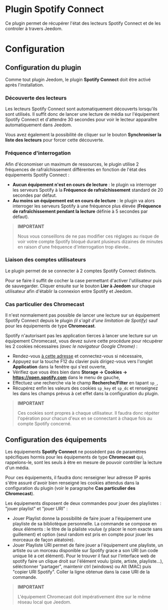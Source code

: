 # Plugin Spotify Connect

Ce plugin permet de récupérer l'état des lecteurs Spotify Connect et de les controler à travers Jeedom.

# Configuration

## Configuration du plugin

Comme tout plugin Jeedom, le plugin **Spotify Connect** doit être activé après l'installation.

### Découverte des lecteurs

Les lecteurs Spotify Connect sont automatiquement découverts lorsqu'ils sont utilisés. Il suffit donc de lancer une lecture de média sur l'équipement Spotify Connect et d'attendre 30 secondes pour voir le lecteur apparaître automatiquement dans Jeedom.

Vous avez également la possibilité de cliquer sur le bouton **Synchroniser la liste des lecteurs** pour forcer cette découverte.

### Fréquence d'interrogation

Afin d'économiser un maximum de ressources, le plugin utilise 2 fréquences de rafraîchissement différentes en fonction de l'état des équipements Spotify Connect :

- **Aucun équipement n'est en cours de lecture** : le plugin va interroger les serveurs Spotify à la **Fréquence de rafraîchissement** standard de 20 secondes par défaut.
- **Au moins un équipement est en cours de lecture** : le plugin va alors interroger les serveurs Spotify à une fréquence plus élevée (**Fréquence de rafraîchissement pendant la lecture** définie à 5 secondes par défaut).

>**IMPORTANT**
>
>Nous vous conseillons de ne pas modifier ces réglages au risque de voir votre compte Spotify bloqué durant plusieurs dizaines de minutes en raison d'une fréquence d'interrogation trop élevée..

### Liaison des comptes utilisateurs

Le plugin permet de se connecter à 2 comptes Spotify Connect distincts.

Pour se faire il suffit de cocher la case permettant d'activer l'utilisateur puis de sauvegarder. Cliquer ensuite sur le bouton **Lier à Jeedom** sur chaque utilisateur afin d'établir la connexion entre Spotify et Jeedom.

### Cas particulier des Chromecast

Il n'est normalement pas possible de lancer une lecture sur un équipement Spotify Connect depuis le plugin *(il s'agit d'une limitation de Spotify)* sauf pour les équipements de type **Chromecast**.

Spotify n'autorisant pas les application tierces à lancer une lecture sur un équipement Chromecast, vous devez suivre cette procédure pour récupérer les 2 cookies nécessaires *(avec le navigateur Google Chrome)* :

- Rendez-vous [à cette adresse](https://open.spotify.com/) et connectez-vous si nécessaire,
- Appuyez sur la touche F12 du clavier puis dirigez-vous vers l'onglet **Application** dans la fenêtre qui s'est ouverte,
- Vérifiez que vous êtes bien dans **Storage → Cookies → https://open.spotify.com** dans le menu de gauche,
- Effectuez une recherche via le champ **Recherche/Filter** en tapant ``sp_``,
- Récupérez enfin les valeurs des cookies ``sp_key`` et ``sp_dc`` et renseignez les dans les champs prévus à cet effet dans la configuration du plugin.

>**IMPORTANT**
>
>Ces cookies sont propres à chaque utilisateur. Il faudra donc répéter l'opération pour chacun d'eux en se connectant à chaque fois au compte Spotify concerné.

## Configuration des équipements

Les équipements **Spotify Connect** ne possèdent pas de paramètres spécifiques hormis pour les équipements de type **Chromecast** qui, rappelons-le, sont les seuls à être en mesure de pouvoir contrôler la lecture d'un média.

Pour ces équipements, il faudra donc renseigner leur adresse IP après s'être assuré d'avoir bien renseigné les cookies attendus dans la configuration du plugin (voir le paragraphe **Cas particulier des Chromecast**).

Les équipements disposent de deux commandes pour jouer des playlistes : "jouer playlist" et "jouer URI" :

- Jouer Playlist donne la possibilité de faire jouer a l'équipement une playliste de sa bibliotèque personnelle. La commande se compose en deux éléments : le titre de la plaliste voulue (y placer le nom exacte sans guillement) et option (seul random est pris en compte pour jouer les morceaux de façon aléatoire).
- Jouer Playliste URI permet de faire jouer a l'équipement une playliste, un artiste ou un morceau disponible sur Spotify grace a son URI (un code unique lié a cet élément). Pour le trouver il faut sur l'interface web de spotify faire un clique droit sur l'élément voulu (piste, artiste, playliste...), séléctionner "partager", maintenir ctrl (windows) ou Alt (MAC) puis "copier URI Spotify". Coller la ligne obtenue dans la case URI de la commande.

>**IMPORTANT**
>
>L'équipement Chromecast doit impérativement être sur le même réseau local que Jeedom.
